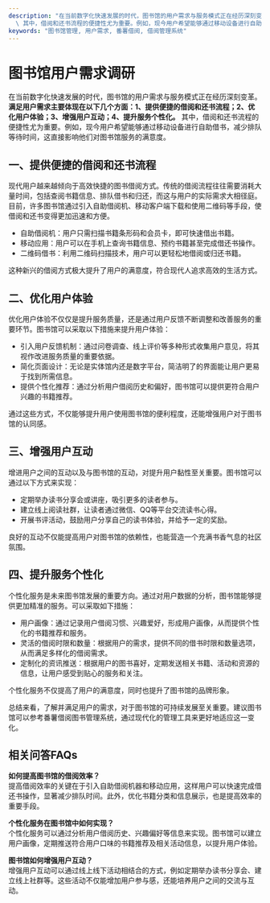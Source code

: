 ```yaml
---
description: "在当前数字化快速发展的时代，图书馆的用户需求与服务模式正在经历深刻变革。**满足用户需求主要体现在以下几个方面：1、提供便捷的借阅和还书流程；2、优化用户体验；3、增强用户互动；4、提升服务个性化。**\
  \ 其中，借阅和还书流程的便捷性尤为重要。例如，现今用户希望能够通过移动设备进行自助借书，减少排队等待时间，这直接影响他们对图书馆服务的满意度。"
keywords: "图书馆管理, 用户需求, 番薯借阅, 借阅管理系统"
---
```

# 图书馆用户需求调研

在当前数字化快速发展的时代，图书馆的用户需求与服务模式正在经历深刻变革。**满足用户需求主要体现在以下几个方面：1、提供便捷的借阅和还书流程；2、优化用户体验；3、增强用户互动；4、提升服务个性化。** 其中，借阅和还书流程的便捷性尤为重要。例如，现今用户希望能够通过移动设备进行自助借书，减少排队等待时间，这直接影响他们对图书馆服务的满意度。

## **一、提供便捷的借阅和还书流程**

现代用户越来越倾向于高效快捷的图书借阅方式。传统的借阅流程往往需要消耗大量时间，包括查阅书籍信息、排队借书和归还，而这与用户的实际需求大相径庭。目前，许多图书馆通过引入自助借阅机、移动客户端下载和使用二维码等手段，使借阅和还书变得更加迅速和方便。

- 自助借阅机：用户只需扫描书籍条形码和会员卡，即可快速借出书籍。
- 移动应用：用户可以在手机上查询书籍信息、预约书籍甚至完成借还书操作。
- 二维码借书：利用二维码扫描技术，用户可以更轻松地借阅或归还书籍。

这种新兴的借阅方式极大提升了用户的满意度，符合现代人追求高效的生活方式。

## **二、优化用户体验**

优化用户体验不仅仅是提升服务质量，还是通过用户反馈不断调整和改善服务的重要环节。图书馆可以采取以下措施来提升用户体验：

- 引入用户反馈机制：通过问卷调查、线上评价等多种形式收集用户意见，将其视作改进服务质量的重要依据。
- 简化页面设计：无论是实体馆内还是数字平台，简洁明了的界面能让用户更易于找到所需信息。
- 提供个性化推荐：通过分析用户借阅历史和偏好，图书馆可以提供更符合用户兴趣的书籍推荐。

通过这些方式，不仅能够提升用户使用图书馆的便利程度，还能增强用户对于图书馆的认同感。

## **三、增强用户互动**

增进用户之间的互动以及与图书馆的互动，对提升用户黏性至关重要。图书馆可以通过以下方式来实现：

- 定期举办读书分享会或讲座，吸引更多的读者参与。
- 建立线上阅读社群，让读者通过微信、QQ等平台交流读书心得。
- 开展书评活动，鼓励用户分享自己的读书体验，并给予一定的奖励。

良好的互动不仅能提高用户对图书馆的依赖性，也能营造一个充满书香气息的社区氛围。

## **四、提升服务个性化**

个性化服务是未来图书馆发展的重要方向。通过对用户数据的分析，图书馆能够提供更加精准的服务。可以采取如下措施：

- 用户画像：通过记录用户借阅习惯、兴趣爱好，形成用户画像，从而提供个性化的书籍推荐和服务。
- 灵活的借阅时限和数量：根据用户的需求，提供不同的借书时限和数量选项，从而满足多样化的借阅需求。
- 定制化的资讯推送：根据用户的图书喜好，定期发送相关书籍、活动和资源的信息，让用户感受到贴心的服务和关注。

个性化服务不仅提高了用户的满意度，同时也提升了图书馆的品牌形象。

总结来看，了解并满足用户的需求，对于图书馆的可持续发展至关重要。建议图书馆可以参考番薯借阅图书管理系统，通过现代化的管理工具来更好地适应这一变化。

## 相关问答FAQs

**如何提高图书馆的借阅效率？**  
提高借阅效率的关键在于引入自助借阅机器和移动应用，这样用户可以快速完成借还书操作，显著减少排队时间。此外，优化书籍分类和信息展示，也是提高效率的重要手段。

**个性化服务在图书馆中如何实现？**  
个性化服务可以通过分析用户借阅历史、兴趣偏好等信息来实现。图书馆可以建立用户画像，定期推送符合用户口味的书籍推荐及相关活动信息，以提升用户体验。

**图书馆如何增强用户互动？**  
增强用户互动可以通过线上线下活动相结合的方式，例如定期举办读书分享会、建立线上社群等。这些活动不仅能增加用户参与感，还能培养用户之间的交流与互动。
